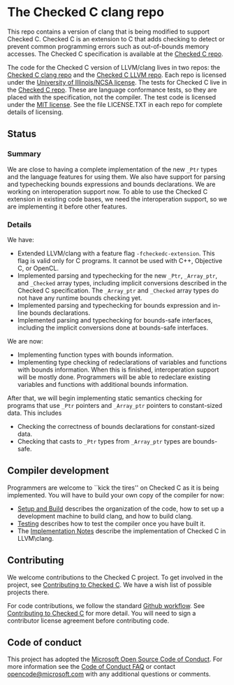 # The Checked C clang repo

This repo contains a version of clang that is being modified to support Checked C.  Checked C is
an extension to C that adds checking to detect or prevent common programming  errors such as
out-of-bounds memory accesses.  The Checked C specification is available  at the 
[Checked C repo](https://github.com/Microsoft/checkedc).


The code for the Checked C version of LLVM/clang lives in two repos: the 
[Checked C clang repo](https://github.com/Microsoft/checked-clang)
and the [Checked C LLVM repo](https://github.com/Microsoft/checkedc-llvm).  Each repo is licensed 
under the [University of Illinois/NCSA license](https://opensource.org/licenses/NCSA).
The tests for Checked C live in the [Checked C repo](https://github.com/Microsoft/checkedc).  These are
language conformance tests, so they are placed with the specification, not the compiler.
The test code is licensed under the [MIT license](https://opensource.org/licenses/MIT).
See the file LICENSE.TXT in each repo for complete details of licensing.  

## Status

### Summary
We are close to having a complete implementation of the new `_Ptr` types and the
language features for using them.   We also have support for parsing and typechecking bounds
expressions and bounds declarations.  We are working on interoperation support now.   To able
to use the Checked C extension in existing code bases, we need the interoperation support,
so we are implementing it before other features.

### Details
We have:

- Extended LLVM/clang with a feature flag `-fcheckedc-extension`.  This flag is valid only for C programs.
   It cannot be used with C++, Objective C, or OpenCL.
- Implemented parsing and typechecking for the new `_Ptr`, `_Array_ptr`, and `_Checked` array types,
   including implicit conversions described in the Checked C specification.   The `_Array_ptr` and
  `_Checked` array types do not have any runtime bounds checking yet.
- Implemented parsing and typechecking for bounds expression and in-line bounds declarations.
- Implemented parsing and typechecking for bounds-safe interfaces, including the implicit conversions
  done at bounds-safe interfaces.

We are now:

- Implementing function types with bounds information.
- Implementing type checking of redeclarations of variables and functions with bounds
information.  When this is finished, interoperation support will be mostly done.
Programmers will be able to redeclare existing variables and functions with additional bounds information.

After that, we will begin implementing static semantics checking for programs that use `_Ptr`
pointers and `_Array_ptr` pointers to constant-sized data.  This includes

- Checking the correctness of bounds declarations for constant-sized data.
- Checking that casts to `_Ptr` types from `_Array_ptr` types are bounds-safe.

## Compiler development

Programmers are welcome to ``kick the tires'' on Checked C as it is being implemented.
You will have to build your own copy of the compiler for now:

- [Setup and Build](docs/checkedc/Setup-and-Build.md) describes the organization of the code,
how to set up a development machine to build clang, and how to build clang.
- [Testing](docs/checkedc/Testing.md) describes how to test the compiler once you have built it.
- The [Implementation Notes](docs/checkedc/Implementation-Notes.md) describe the implementation of Checked C
   in LLVM\clang.

## Contributing

We welcome contributions to the Checked C project.  To get involved in the project, see
[Contributing to Checked C](https://github.com/Microsoft/checkedc/blob/master/CONTRIBUTING.md).   We have
a wish list of possible projects there.   

For code contributions, we follow the standard
[Github workflow](https://guides.github.com/introduction/flow/).  See 
[Contributing to Checked C](https://github.com/Microsoft/checkedc/blob/master/CONTRIBUTING.md) for more detail.
You will need to sign a contributor license agreement before contributing code.

## Code of conduct

This project has adopted the
[Microsoft Open Source Code of Conduct](https://opensource.microsoft.com/codeofconduct/).
For more information see the
[Code of Conduct FAQ](https://opensource.microsoft.com/codeofconduct/faq/) or
contact [opencode@microsoft.com](mailto:opencode@microsoft.com) with any
additional questions or comments.
